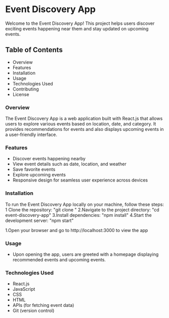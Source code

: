 # Event Discovery App

Welcome to the Event Discovery App! This project helps users discover exciting events happening near them and stay updated on upcoming events.

## Table of Contents

* Overview
* Features
* Installation
* Usage
* Technologies Used
* Contributing
* License

### Overview

The Event Discovery App is a web application built with React.js that allows users to explore various events based on location, date, and category. It provides recommendations for events and also displays upcoming events in a user-friendly interface.

### Features

* Discover events happening nearby
* View event details such as date, location, and weather
* Save favorite events
* Explore upcoming events
* Responsive design for seamless user experience across devices

### Installation
To run the Event Discovery App locally on your machine, follow these steps:
1 Clone the repository:
  "git clone <repository-url>"
2.Navigate to the project directory:
  "cd event-discovery-app"
3.Install dependencies:
  "npm install" 
4.Start the development server:
  "npm start"
 
1.Open your browser and go to http://localhost:3000 to view the app

### Usage
* Upon opening the app, users are greeted with a homepage displaying recommended events and upcoming events.

### Technologies Used
* React.js
* JavaScript
* CSS
* HTML
* APIs (for fetching event data)
* Git (version control)

